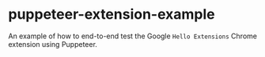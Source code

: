 # puppeteer-extension-example
An example of how to end-to-end test the Google `Hello Extensions` Chrome extension using Puppeteer.
